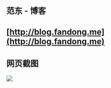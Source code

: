 
范东 - 博客 
---
[http://blog.fandong.me](http://blog.fandong.me)
---
网页截图
---
![](http://img.blog.fandong.me/20180208122011.png)
